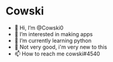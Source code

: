 # Cowski
- 👋 Hi, I’m @Cowski0
- 👀 I’m interested in making apps  
- 🌱 I’m currently learning python
- 💞️ Not very good, i'm very new to this
- 📫 How to reach me cowski#4540
